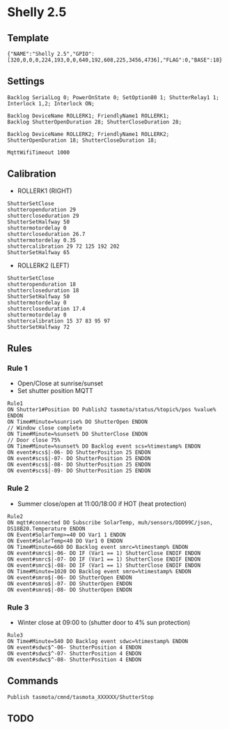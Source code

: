# Shelly 2.5
## Template
```
{"NAME":"Shelly 2.5","GPIO":[320,0,0,0,224,193,0,0,640,192,608,225,3456,4736],"FLAG":0,"BASE":18}
```
## Settings
```
Backlog SerialLog 0; PowerOnState 0; SetOption80 1; ShutterRelay1 1; Interlock 1,2; Interlock ON;

Backlog DeviceName ROLLERK1; FriendlyName1 ROLLERK1; 
Backlog ShutterOpenDuration 28; ShutterCloseDuration 28;

Backlog DeviceName ROLLERK2; FriendlyName1 ROLLERK2; 
ShutterOpenDuration 18; ShutterCloseDuration 18;

MqttWifiTimeout 1000
```
## Calibration
- ROLLERK1 (RIGHT)
```
ShutterSetClose
shutteropenduration 29
shuttercloseduration 29
ShutterSetHalfway 50
shuttermotordelay 0
shuttercloseduration 26.7
shuttermotordelay 0.35
shuttercalibration 29 72 125 192 202
ShutterSetHalfway 65
```
- ROLLERK2 (LEFT)
```
ShutterSetClose
shutteropenduration 18
shuttercloseduration 18
ShutterSetHalfway 50
shuttermotordelay 0
shuttercloseduration 17.4
shuttermotordelay 0
shuttercalibration 15 37 83 95 97
ShutterSetHalfway 72
```

## Rules
### Rule 1
- Open/Close at sunrise/sunset
- Set shutter position MQTT
```
Rule1
ON Shutter1#Position DO Publish2 tasmota/status/%topic%/pos %value% ENDON
ON Time#Minute=%sunrise% DO ShutterOpen ENDON
// Window close complete
ON Time#Minute=%sunset% DO ShutterClose ENDON
// Door close 75%
ON Time#Minute=%sunset% DO Backlog event scs=%timestamp% ENDON
ON event#scs$|-06- DO ShutterPosition 25 ENDON
ON event#scs$|-07- DO ShutterPosition 25 ENDON
ON event#scs$|-08- DO ShutterPosition 25 ENDON
ON event#scs$|-09- DO ShutterPosition 25 ENDON
```
### Rule 2
- Summer close/open at 11:00/18:00 if HOT (heat protection)
```
Rule2
ON mqtt#connected DO Subscribe SolarTemp, muh/sensors/DDD99C/json, DS18B20.Temperature ENDON
ON Event#SolarTemp>=40 DO Var1 1 ENDON
ON Event#SolarTemp<40 DO Var1 0 ENDON
ON Time#Minute=660 DO Backlog event smrc=%timestamp% ENDON
ON event#smrc$|-06- DO IF (Var1 == 1) ShutterClose ENDIF ENDON
ON event#smrc$|-07- DO IF (Var1 == 1) ShutterClose ENDIF ENDON
ON event#smrc$|-08- DO IF (Var1 == 1) ShutterClose ENDIF ENDON
ON Time#Minute=1020 DO Backlog event smro=%timestamp% ENDON
ON event#smro$|-06- DO ShutterOpen ENDON
ON event#smro$|-07- DO ShutterOpen ENDON
ON event#smro$|-08- DO ShutterOpen ENDON
```
### Rule 3
- Winter close at 09:00 to (shutter door to 4% sun protection)
```
Rule3
ON Time#Minute=540 DO Backlog event sdwc=%timestamp% ENDON
ON event#sdwc$^-06- ShutterPosition 4 ENDON
ON event#sdwc$^-07- ShutterPosition 4 ENDON
ON event#sdwc$^-08- ShutterPosition 4 ENDON
```
## Commands
```
Publish tasmota/cmnd/tasmota_XXXXXX/ShutterStop
```

## TODO

